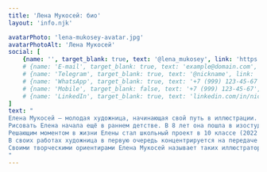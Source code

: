 ```yaml
---
title: 'Лена Мукосей: био'
layout: 'info.njk'

avatarPhoto: 'lena-mukosey-avatar.jpg'
avatarPhotoAlt: 'Лена Мукосей'
social: [
    {name: '', target_blank: true, text: '@lena_mukosey', link: 'https://instagram.com/lena_mukosey'}, #instagram
    # {name: 'E-mail', target_blank: true, text: 'example@domain.com', link: 'https://mailto:example@domain.com'},
    # {name: 'Telegram', target_blank: true, text: '@nickname', link: 'https://t.me/nickname'},
    # {name: 'WhatsApp', target_blank: true, text: '+7 (999) 123-45-67', link: 'https://wa.me/+79991234567'},
    # {name: 'Mobile', target_blank: false, text: '+7 (999) 123-45-67', link: 'tel:+7 999 1234567'},
    # {name: 'LinkedIn', target_blank: true, text: 'linkedin.com/in/nickname', link: 'https://linkedin.com/in/nickname'},
]
text: "
Елена Мукосей — молодая художница, начинающая свой путь в иллюстрации. Родилась 12 февраля 2006 года в Москве в семье архитекторов.
Рисовать Елена начала ещё в раннем детстве. В 8 лет она пошла в изостудию Детского развивающего центра «Эстер». Там она занималась под руководством И.А.Пилосян, художницы и иллюстратора детских книг. За 10 лет обучения в студии, помимо ежегодного участия в выставках центра «Эстер», Елена Мукосей трижды становилась призёром на Московском региональном конкурсе детского рисунка имени Нади Рушевой. В 2016 году она заняла второе место с иллюстрацией к рассказу Л.Н. Толстого «Лев и собачка». А в 2019 году её иллюстрация к русской народной сказке «Худая жена» и работа «Автопортрет в стиле Пикассо» заняли первое и второе места.
Решающим моментом в жизни Елены стал школьный проект в 10 классе (2022 - 2023гг). Темой проекта были иллюстрации к книги Антуана де Сент-Экзюпери «Маленький принц». По её словам, именно благодаря этому проекту она поняла, что хочет связать свою жизни с книжной иллюстрацией.
В своих работах художница в первую очередь концентрируется на передаче экспрессии и эмоционального состояния персонажей. Такой подход к творчеству позволяет её иллюстрациям гармонично дополнять тексты.
Своими творческими ориентирами Елена Мукосей называет таких иллюстраторов, как Виктория Семякина и Игорь Олейников. Также её вдохновляют М.А. Врубель, Обри Бёрдслей и Хаяо Миядзаки.
"
---
```


